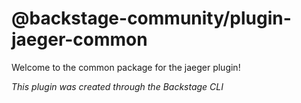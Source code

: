 # @backstage-community/plugin-jaeger-common

Welcome to the common package for the jaeger plugin!

_This plugin was created through the Backstage CLI_
